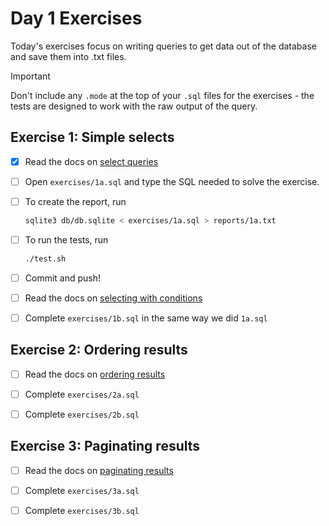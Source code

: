 # Day 1 Exercises

Today's exercises focus on writing queries to get data out of the database and
save them into .txt files.

> [!IMPORTANT]
>
> Don't include any `.mode` at the top of your `.sql` files for the exercises -
> the tests are designed to work with the raw output of the query.

## Exercise 1: Simple selects

- [x] Read the docs on
      [select queries](https://tech-docs.corndel.com/sql/select-queries.html)

- [ ] Open `exercises/1a.sql` and type the SQL needed to solve the exercise.

- [ ] To create the report, run

  ```bash
  sqlite3 db/db.sqlite < exercises/1a.sql > reports/1a.txt
  ```

- [ ] To run the tests, run

  ```bash
  ./test.sh
  ```

- [ ] Commit and push!

- [ ] Read the docs on
      [selecting with conditions](https://tech-docs.corndel.com/sql/select-queries.html)

- [ ] Complete `exercises/1b.sql` in the same way we did `1a.sql`

## Exercise 2: Ordering results

- [ ] Read the docs on
      [ordering results](https://tech-docs.corndel.com/sql/ordering-results.html)

- [ ] Complete `exercises/2a.sql`

- [ ] Complete `exercises/2b.sql`

## Exercise 3: Paginating results

- [ ] Read the docs on
      [paginating results](https://tech-docs.corndel.com/sql/limit-offset.html)

- [ ] Complete `exercises/3a.sql`

- [ ] Complete `exercises/3b.sql`
